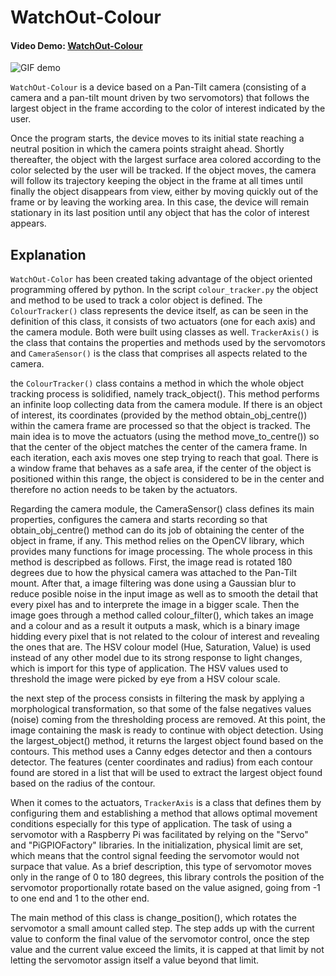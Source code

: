 # **WatchOut-Colour**

#### Video Demo: [WatchOut-Colour](https://www.youtube.com/watch?v=kSkUyFp7Bf0)

![GIF demo](img/demo-gif.gif)

`WatchOut-Colour` is a device based on a Pan-Tilt camera (consisting of a camera and a pan-tilt mount driven by two servomotors) that follows the largest object in the frame according to the color of interest indicated by the user.

Once the program starts, the device moves to its initial state reaching a neutral position in which the camera points straight ahead. Shortly thereafter, the object with the largest surface area colored according to the color selected by the user will be tracked. If the object moves, the camera will follow its trajectory keeping the object in the frame at all times until finally the object disappears from view, either by moving quickly out of the frame or by leaving the working area. In this case, the device will remain stationary in its last position until any object that has the color of interest appears.

## Explanation

`WatchOut-Color` has been created taking advantage of the object oriented programming offered by python. In the script `colour_tracker.py` the object and method to be used to track a color object is defined. The `ColourTracker()` class represents the device itself, as can be seen in the definition of this class, it consists of two actuators (one for each axis) and the camera module. Both were built using classes as well. `TrackerAxis()` is the class that contains the properties and methods used by the servomotors and `CameraSensor()` is the class that comprises all aspects related to the camera.

the `ColourTracker()` class contains a method in which the whole object tracking process is solidified, namely track_object(). This method performs an infinite loop collecting data from the camera module. If there is an object of interest, its coordinates (provided by the method obtain_obj_centre()) within the camera frame are processed so that the object is tracked. The main idea is to move the actuators (using the method move_to_centre()) so that the center of the object matches the center of the camera frame. In each iteration, each axis moves one step trying to reach that goal. There is a window frame that behaves as a safe area, if the center of the object is positioned within this range, the object is considered to be in the center and therefore no action needs to be taken by the actuators.

Regarding the camera module, the CameraSensor() class defines its main properties, configures the camera and starts recording so that obtain_obj_centre() method can do its job of obtaining the center of the object in frame, if any. This method relies on the OpenCV library, which provides many functions for image processing. The whole process in this method is descripbed as follows. First, the image read is rotated 180 degrees due to how the physical camera was attached to the Pan-Tilt mount. After that, a image filtering was done using a Gaussian blur to reduce posible noise in the input image as well as to smooth the detail that every pixel has and to interprete the image in a bigger scale. Then the image goes through a method called colour_filter(), which takes an image and a colour and as a result it outputs a mask, which is a binary image hidding every pixel that is not related to the colour of interest and revealing the ones that are. The HSV colour model (Hue, Saturation, Value) is used instead of any other model due to its strong response to light changes, which is import for this type of application. The HSV values used to threshold the image were picked by eye from a HSV colour scale.

the next step of the process consists in filtering the mask by applying a morphological transformation, so that some of the false negatives values (noise) coming from the thresholding process are removed. At this point, the image containing the mask is ready to continue with object detection. Using the largest_object() method, it returns the largest object found based on the contours. This method uses a Canny edges detector and then a contours detector. The features (center coordinates and radius) from each contour found are stored in a list that will be used to extract the largest object found based on the radius of the contour.

When it comes to the actuators, `TrackerAxis` is a class that defines them by configuring them and establishing a method that allows optimal movement conditions especially for this type of application. The task of using a servomotor with a Raspberry Pi was facilitated by relying on the "Servo" and "PiGPIOFactory" libraries. In the initialization, physical limit are set, which means that the control signal feeding the servomotor would not surpace that value. As a brief description, this type of servomotor moves only in the range of 0 to 180 degrees, this library controls the position of the servomotor proportionally rotate based on the value asigned, going from -1 to one end and 1 to the other end.

The main method of this class is change_position(), which rotates the servomotor a small amount called step. The step adds up with the current value to conform the final value of the servomotor control, once the step value and the current value exceed the limits, it is capped at that limit by not letting the servomotor assign itself a value beyond that limit.

